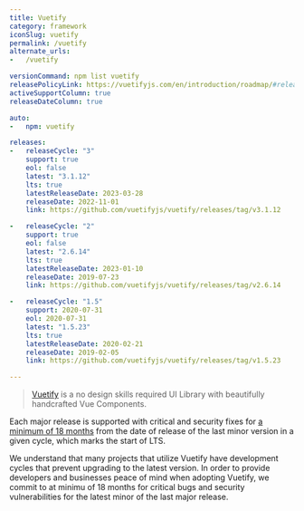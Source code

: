 ```yaml
---
title: Vuetify
category: framework
iconSlug: vuetify
permalink: /vuetify
alternate_urls:
-   /vuetify

versionCommand: npm list vuetify
releasePolicyLink: https://vuetifyjs.com/en/introduction/roadmap/#released
activeSupportColumn: true
releaseDateColumn: true

auto:
-   npm: vuetify

releases:
-   releaseCycle: "3"
    support: true
    eol: false
    latest: "3.1.12"
    lts: true
    latestReleaseDate: 2023-03-28
    releaseDate: 2022-11-01
    link: https://github.com/vuetifyjs/vuetify/releases/tag/v3.1.12

-   releaseCycle: "2"
    support: true
    eol: false
    latest: "2.6.14"
    lts: true
    latestReleaseDate: 2023-01-10
    releaseDate: 2019-07-23
    link: https://github.com/vuetifyjs/vuetify/releases/tag/v2.6.14

-   releaseCycle: "1.5"
    support: 2020-07-31
    eol: 2020-07-31
    latest: "1.5.23"
    lts: true
    latestReleaseDate: 2020-02-21
    releaseDate: 2019-02-05
    link: https://github.com/vuetifyjs/vuetify/releases/tag/v1.5.23

---
```


> [Vuetify](https://vuetifyjs.com/) is a no design skills required UI Library with 
> beautifully handcrafted Vue Components.

Each major release is supported with critical and security fixes for [a minimum of 18 months](https://vuetifyjs.com/en/introduction/long-term-support/) from the date of release of the last minor version in a given cycle, which marks the start of LTS.

We understand that many projects that utilize Vuetify have development cycles
that prevent upgrading to the latest version. In order to provide developers
and businesses peace of mind when adopting Vuetify, we commit to at minimu
of 18 months for critical bugs and security vulnerabilities for the latest minor of the last major release.
